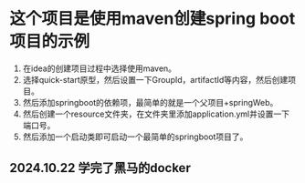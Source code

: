 # 这个项目是使用maven创建spring boot项目的示例
1. 在idea的创建项目过程中选择使用maven。
2. 选择quick-start原型，然后设置一下GroupId，artifactId等内容，然后创建项目。
3. 然后添加springboot的依赖项，最简单的就是一个父项目+springWeb。
4. 然后创建一个resource文件夹，在文件夹里添加application.yml并设置一下端口号。
5. 然后添加一个启动类即可启动一个最简单的springboot项目了。

## 2024.10.22 学完了黑马的docker
